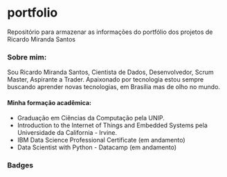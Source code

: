 # portfolio
Repositório para armazenar as informações do portfólio dos projetos de Ricardo Miranda Santos



### Sobre mim:

Sou Ricardo Miranda Santos, Cientista de Dados, Desenvolvedor, Scrum Master, Aspirante a Trader. Apaixonado por tecnologia estou sempre buscando aprender novas tecnologias, em Brasília mas de olho no mundo.
#### Minha formação acadêmica:
* Graduação em Ciências da Computação pela UNIP.
* Introduction to the Internet of Things and Embedded Systems pela Universidade da California - Irvine.
* IBM Data Science Professional Certificate (em andamento)
* Data Scientist with Python - Datacamp (em andamento)

### Badges


